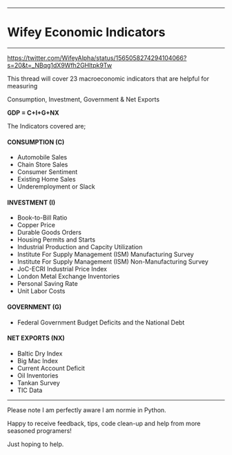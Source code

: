 ***
# Wifey Economic Indicators
***


https://twitter.com/WifeyAlpha/status/1565058274294104066?s=20&t=_NBqg1dX9Wfh2GHltpk9Tw

This thread will cover 23 macroeconomic indicators that are helpful for measuring

Consumption, Investment, Government & Net Exports

**GDP = C+I+G+NX**

The Indicators covered are;

#### CONSUMPTION (C)

* Automobile Sales
* Chain Store Sales
* Consumer Sentiment
* Existing Home Sales
* Underemployment or Slack

#### INVESTMENT (I)

* Book-to-Bill Ratio
* Copper Price
* Durable Goods Orders 
* Housing Permits and Starts
* Industrial Production and Capcity Utilization
* Institute For Supply Management (ISM) Manufacturing Survey
* Institute For Supply Management (ISM) Non-Manufacturing Survey
* JoC-ECRI Industrial Price Index 
* London Metal Exchange Inventories
* Personal Saving Rate
* Unit Labor Costs

#### GOVERNMENT (G)

* Federal Government Budget Deficits and the National Debt

#### NET EXPORTS (NX)

* Baltic Dry Index
* Big Mac Index
* Current Account Deficit
* Oil Inventories
* Tankan Survey
* TIC Data


********************************************************************************************************************************************

Please note I am perfectly aware I am normie in Python.

Happy to receive feedback, tips, code clean-up and help from more seasoned programers!

Just hoping to help.
